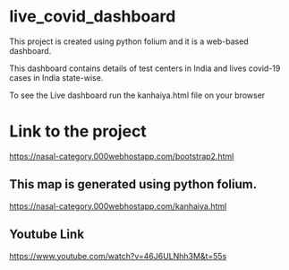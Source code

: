 # live_covid_dashboard

This project is created using python folium and it is a web-based dashboard.

This dashboard contains details of test centers in India and lives covid-19 cases in India state-wise.

To see the Live dashboard run the kanhaiya.html file on your browser

# Link to the project

https://nasal-category.000webhostapp.com/bootstrap2.html

## This map is generated using python folium.
https://nasal-category.000webhostapp.com/kanhaiya.html


## Youtube Link

https://www.youtube.com/watch?v=46J6ULNhh3M&t=55s

